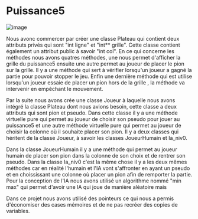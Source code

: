 # Puissance5
 ![image](https://github.com/n-sld-44/Puissance5/assets/148266212/2058ac83-24b5-48a1-94a1-07c4acda38dc)

Nous avonc commercer par créer une classe Plateau qui contient deux attributs privés qui sont "int ligne" et "int** grille". Cette classe contient également un attribut public à savoir "int col". En ce qui concerne les méthodes nous avons quatres méthodes, une nous permet d'afficher la grille du puissance5 ensuite une autre permet au joueur de placer le pion sur la grille. Il y a une méthode qui sert à vérifier lorsqu'un joueur a gagné la partie pour pouvoir stopper le jeu.
Enfin une dernière méthode qui est utilise lorsqu'un joueur essaie de placer un pion hors de la grille , la méthode va intervenir en empêchant le mouvement.

Par la suite nous avons crée une classe Joueur à laquelle nous avons intégré la classe Plateau dont nous avions besoin, cette classe a deux attributs qui sont pion et pseudo. Dans cette classe il y a une méthode virtuelle pure qui permet au joueur de choisir son pseudo pour jouer au puissance5 et une autre méthode virtuelle pure qui permet au joueur de choisir la colonne où il souhaite placer son pion.
Il y a deux classes qui héritent de la classe Joueur, à savoir les classes JoueurHumain et Ia_niv0.

Dans la classe JoueurHumain il y a une méthode qui permet au joueur humain de placer son pion dans la colonne de son choix et de rentrer son pseudo.
Dans la classe Ia_niv0 c'est la même chose il y a les deux mêmes méthodes car en réalité l'humain et l'IA vont s'affronter en ayant un pseudo et en choississant une colonne où placer un pion afin de remporter la partie.
Pour la conception de l'IA nous avons utilisé un algorithme nommé "min max" qui permet d'avoir une IA qui joue de manière aléatoire mais 

Dans ce projet nous avons utilisé des pointeurs ce qui nous a permis d'économiser des cases mémoires et de ne pas recréer des copies de variables.
